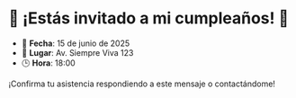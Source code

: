 

# 🎉 ¡Estás invitado a mi cumpleaños! 🎂

- 📅 **Fecha**: 15 de junio de 2025  
- 📍 **Lugar**: Av. Siempre Viva 123  
- 🕒 **Hora**: 18:00  

¡Confirma tu asistencia respondiendo a este mensaje o contactándome!  
